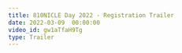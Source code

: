 ```yaml
---
title: 810NICLE Day 2022 - Registration Trailer
date: 2022-03-09  00:00:00
video_id: gw1aTfaH9Tg
type: Trailer
---
```

